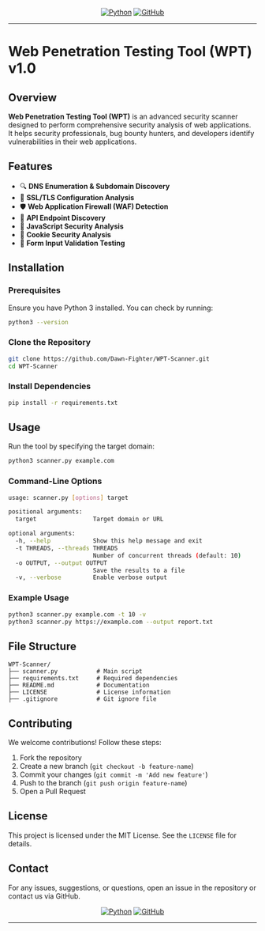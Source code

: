 <div align="center">

[![Python](https://img.shields.io/badge/Python-3776AB?style=for-the-badge&logo=python&logoColor=white)](https://python.org)
[![GitHub](https://img.shields.io/badge/GitHub-181717?style=for-the-badge&logo=github&logoColor=white)](https://github.com)

</div>

---


# Web Penetration Testing Tool (WPT) v1.0

## Overview
**Web Penetration Testing Tool (WPT)** is an advanced security scanner designed to perform comprehensive security analysis of web applications. It helps security professionals, bug bounty hunters, and developers identify vulnerabilities in their web applications.

## Features
- 🔍 **DNS Enumeration & Subdomain Discovery**
- 🔐 **SSL/TLS Configuration Analysis**
- 🛡️ **Web Application Firewall (WAF) Detection**
- 📡 **API Endpoint Discovery**
- 📜 **JavaScript Security Analysis**
- 🍪 **Cookie Security Analysis**
- 📝 **Form Input Validation Testing**

## Installation
### Prerequisites
Ensure you have Python 3 installed. You can check by running:
```bash
python3 --version
```

### Clone the Repository
```bash
git clone https://github.com/Dawn-Fighter/WPT-Scanner.git
cd WPT-Scanner
```

### Install Dependencies
```bash
pip install -r requirements.txt
```

## Usage
Run the tool by specifying the target domain:
```bash
python3 scanner.py example.com
```

### Command-Line Options
```bash
usage: scanner.py [options] target

positional arguments:
  target                Target domain or URL

optional arguments:
  -h, --help            Show this help message and exit
  -t THREADS, --threads THREADS
                        Number of concurrent threads (default: 10)
  -o OUTPUT, --output OUTPUT
                        Save the results to a file
  -v, --verbose         Enable verbose output
```

### Example Usage
```bash
python3 scanner.py example.com -t 10 -v
python3 scanner.py https://example.com --output report.txt
```

## File Structure
```
WPT-Scanner/
├── scanner.py           # Main script
├── requirements.txt     # Required dependencies
├── README.md            # Documentation
├── LICENSE              # License information
├── .gitignore           # Git ignore file
```

## Contributing
We welcome contributions! Follow these steps:
1. Fork the repository
2. Create a new branch (`git checkout -b feature-name`)
3. Commit your changes (`git commit -m 'Add new feature'`)
4. Push to the branch (`git push origin feature-name`)
5. Open a Pull Request

## License
This project is licensed under the MIT License. See the `LICENSE` file for details.

## Contact
For any issues, suggestions, or questions, open an issue in the repository or contact us via GitHub.

<div align="center">

[![Python](https://img.shields.io/badge/Python-3776AB?style=for-the-badge&logo=python&logoColor=white)](https://python.org)
[![GitHub](https://img.shields.io/badge/GitHub-181717?style=for-the-badge&logo=github&logoColor=white)](https://github.com)



</div>

---
